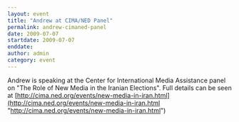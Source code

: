 ```yaml
---
layout: event
title: "Andrew at CIMA/NED Panel"
permalink: andrew-cimaned-panel
date: 2009-07-07
startdate: 2009-07-07
enddate: 
author: admin
category: event
---
```


Andrew is speaking at the Center for International Media Assistance panel on "The Role of New Media in the Iranian Elections". Full details can be seen at [http://cima.ned.org/events/new-media-in-iran.html](http://cima.ned.org/events/new-media-in-iran.html "http://cima.ned.org/events/new-media-in-iran.html")

